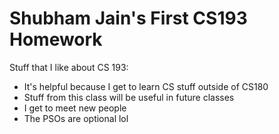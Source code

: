 # Shubham Jain's First CS193 Homework

Stuff that I like about CS 193:
- It's helpful because I get to learn CS stuff outside of CS180
- Stuff from this class will be useful in future classes
- I get to meet new people
- The PSOs are optional lol
